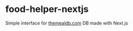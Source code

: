 # food-helper-nextjs
Simple interface for [themealdb.com](https://themealdb.com/api.php) DB made with Next.js
